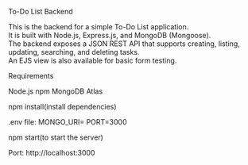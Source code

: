 To-Do List Backend

This is the backend for a simple To-Do List application.  
It is built with Node.js, Express.js, and MongoDB (Mongoose).  
The backend exposes a JSON REST API that supports creating, listing, updating, searching, and deleting tasks.  
An EJS view is also available for basic form testing.

Requirements

Node.js 
npm
MongoDB Atlas 

npm install(install dependencies)

.env file:
MONGO_URI=
PORT=3000

npm start(to start the server)

Port: http://localhost:3000

